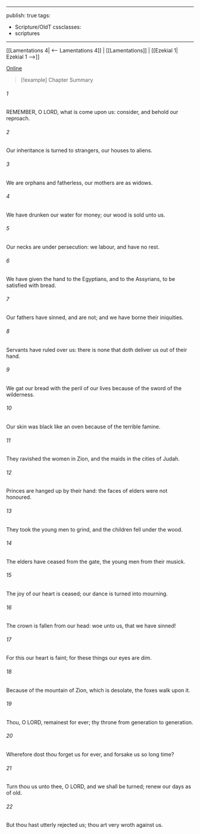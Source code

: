 

---
publish: true
tags:
  - Scripture/OldT
cssclasses:
  - scriptures
---
[[Lamentations 4| <-- Lamentations 4]] | [[Lamentations]] | [[Ezekial 1| Ezekial 1 -->]]

[Online](https://churchofjesuschrist.org/study/scriptures/ot/lam/5?lang=eng)

>[!example] Chapter Summary
>
###### 1
REMEMBER, O LORD, what is come upon us: consider, and behold our reproach.
###### 2
Our inheritance is turned to strangers, our houses to aliens.
###### 3
We are orphans and fatherless, our mothers are as widows.
###### 4
We have drunken our water for money; our wood is sold unto us.
###### 5
Our necks are under persecution: we labour, and have no rest.
###### 6
We have given the hand to the Egyptians, and to the Assyrians, to be satisfied with bread.
###### 7
Our fathers have sinned, and are not; and we have borne their iniquities.
###### 8
Servants have ruled over us: there is none that doth deliver us out of their hand.
###### 9
We gat our bread with the peril of our lives because of the sword of the wilderness.
###### 10
Our skin was black like an oven because of the terrible famine.
###### 11
They ravished the women in Zion, and the maids in the cities of Judah.
###### 12
Princes are hanged up by their hand: the faces of elders were not honoured.
###### 13
They took the young men to grind, and the children fell under the wood.
###### 14
The elders have ceased from the gate, the young men from their musick.
###### 15
The joy of our heart is ceased; our dance is turned into mourning.
###### 16
The crown is fallen from our head: woe unto us, that we have sinned!
###### 17
For this our heart is faint; for these things our eyes are dim.
###### 18
Because of the mountain of Zion, which is desolate, the foxes walk upon it.
###### 19
Thou, O LORD, remainest for ever; thy throne from generation to generation.
###### 20
Wherefore dost thou forget us for ever, and forsake us so long time?
###### 21
Turn thou us unto thee, O LORD, and we shall be turned; renew our days as of old.
###### 22
But thou hast utterly rejected us; thou art very wroth against us.



